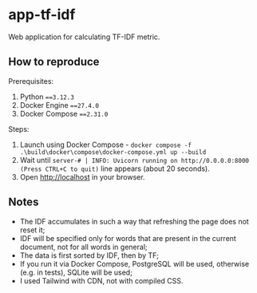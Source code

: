 # app-tf-idf

Web application for calculating TF-IDF metric.

## How to reproduce

Prerequisites:

1. Python `==3.12.3`
2. Docker Engine `==27.4.0`
3. Docker Compose `==2.31.0`

Steps:

1. Launch using Docker Compose -
`docker compose -f .\build\docker\compose\docker-compose.yml up --build`
2. Wait until `server-# | INFO: Uvicorn running on http://0.0.0.0:8000 (Press CTRL+C to quit)`
line appears (about 20 seconds).
3. Open [http://localhost](http://localhost) in your browser.

## Notes

* The IDF accumulates in such a way that refreshing the page does not reset it;
* IDF will be specified only for words that are present in the current
document, not for all words in general;
* The data is first sorted by IDF, then by TF;
* If you run it via Docker Compose, PostgreSQL will be used, otherwise
(e.g. in tests), SQLite will be used;
* I used Tailwind with CDN, not with compiled CSS.
